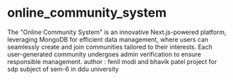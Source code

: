 # online_community_system
The "Online Community System" is an innovative Next.js-powered platform, leveraging MongoDB for efficient data management, where users can seamlessly create and join communities tailored to their interests. Each user-generated community undergoes admin verification to ensure responsible management. 
author : fenil modi and bhavik patel
project for sdp subject of sem-6 in ddu university

